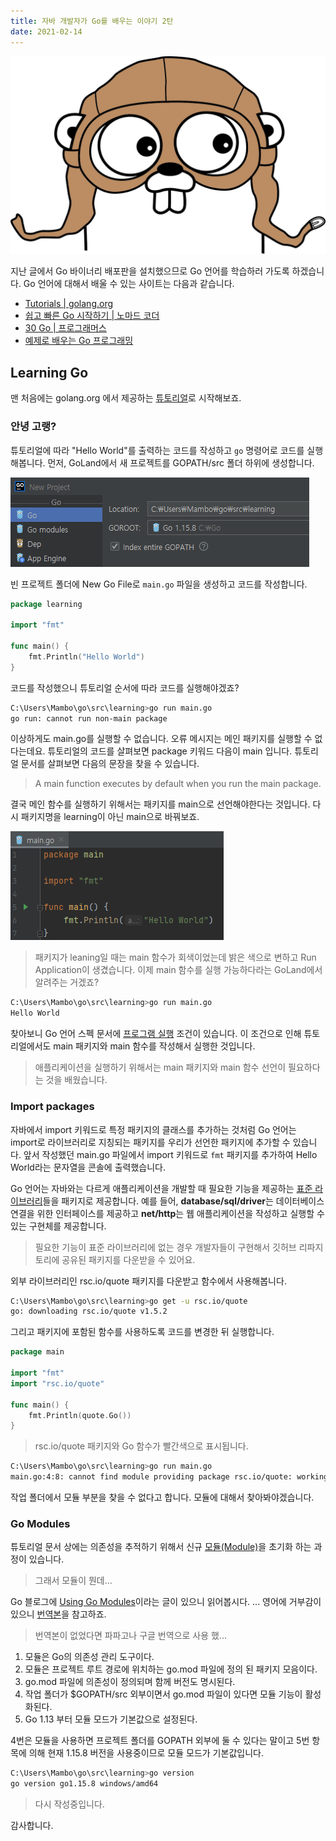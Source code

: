 ```yaml
---
title: 자바 개발자가 Go를 배우는 이야기 2탄
date: 2021-02-14
---
```


![](../images/posts/golang-gopher.jpg#compact)

지난 글에서 Go 바이너리 배포판을 설치했으므로 Go 언어를 학습하러 가도록 하겠습니다. Go 언어에 대해서 배울 수 있는 사이트는 다음과 같습니다.

- [Tutorials | golang.org](https://golang.org/doc/tutorial/)
- [쉽고 빠른 Go 시작하기 | 노마드 코더](https://nomadcoders.co/go-for-beginners)
- [30 Go | 프로그래머스](https://programmers.co.kr/learn/courses/13)
- [예제로 배우는 Go 프로그래밍](http://golang.site/)

## Learning Go
맨 처음에는 golang.org 에서 제공하는 [튜토리얼](https://golang.org/doc/tutorial/getting-started)로 시작해보죠.

### 안녕 고랭?
튜토리얼에 따라 "Hello World"를 출력하는 코드를 작성하고 `go` 명령어로 코드를 실행해봅니다. 먼저, GoLand에서 새 프로젝트를 GOPATH/src 폴더 하위에 생성합니다.

![](../images/posts/learning-go-new-project.png)

빈 프로젝트 폴더에 New Go File로 `main.go` 파일을 생성하고 코드를 작성합니다.

```go main.go
package learning

import "fmt"

func main() {
    fmt.Println("Hello World")
}
```

코드를 작성했으니 튜토리얼 순서에 따라 코드를 실행해야겠죠?

```sh Windows Terminal
C:\Users\Mambo\go\src\learning>go run main.go
go run: cannot run non-main package
```

이상하게도 main.go를 실행할 수 없습니다. 오류 메시지는 메인 패키지를 실행할 수 없다는데요. 튜토리얼의 코드를 살펴보면 package 키워드 다음이 main 입니다. 튜토리얼 문서를 살펴보면 다음의 문장을 찾을 수 있습니다.

> A main function executes by default when you run the main package.

결국 메인 함수를 실행하기 위해서는 패키지를 main으로 선언해야한다는 것입니다. 다시 패키지명을 learning이 아닌 main으로 바꿔보죠.

![](../images/posts/learning-go-helloworld-main-package.png)

> 패키지가 leaning일 때는 main 함수가 회색이었는데 밝은 색으로 변하고 Run Application이 생겼습니다.
> 이제 main 함수를 실행 가능하다라는 GoLand에서 알려주는 거겠죠?

```sh Windows Terminal
C:\Users\Mambo\go\src\learning>go run main.go
Hello World
```

찾아보니 Go 언어 스펙 문서에 [프로그램 실행](https://golang.org/ref/spec#Program_execution) 조건이 있습니다. 이 조건으로 인해 튜토리얼에서도 main 패키지와 main 함수를 작성해서 실행한 것입니다.

> 애플리케이션을 실행하기 위해서는 main 패키지와 main 함수 선언이 필요하다는 것을 배웠습니다.

### Import packages
자바에서 import 키워드로 특정 패키지의 클래스를 추가하는 것처럼 Go 언어는 import로 라이브러리로 지칭되는 패키지를 우리가 선언한 패키지에 추가할 수 있습니다. 앞서 작성했던 main.go 파일에서 import 키워드로 `fmt` 패키지를 추가하여 Hello World라는 문자열을 콘솔에 출력했습니다.

Go 언어는 자바와는 다르게 애플리케이션을 개발할 때 필요한 기능을 제공하는 [표준 라이브러리](https://golang.org/pkg/)들을 패키지로 제공합니다. 예를 들어, **database/sql/driver**는 데이터베이스 연결을 위한 인터페이스를 제공하고 **net/http**는 웹 애플리케이션을 작성하고 실행할 수 있는 구현체를 제공합니다.

> 필요한 기능이 표준 라이브러리에 없는 경우 개발자들이 구현해서 깃허브 리파지토리에 공유된 패키지를 다운받을 수 있어요.

외부 라이브러리인 rsc.io/quote 패키지를 다운받고 함수에서 사용해봅니다.
```sh Windows Terminal
C:\Users\Mambo\go\src\learning>go get -u rsc.io/quote
go: downloading rsc.io/quote v1.5.2
```

그리고 패키지에 포함된 함수를 사용하도록 코드를 변경한 뒤 실행합니다.

```go main.go
package main

import "fmt"
import "rsc.io/quote"

func main() {
    fmt.Println(quote.Go())
}
```

> rsc.io/quote 패키지와 Go 함수가 빨간색으로 표시됩니다.

```sh Windows Terminal
C:\Users\Mambo\go\src\learning>go run main.go
main.go:4:8: cannot find module providing package rsc.io/quote: working directory is not part of a module
```

작업 폴더에서 모듈 부분을 찾을 수 없다고 합니다. 모듈에 대해서 찾아봐야겠습니다.

### Go Modules
튜토리얼 문서 상에는 의존성을 추적하기 위해서 신규 [모듈(Module)](https://golang.org/doc/tutorial/getting-started#code)을 초기화 하는 과정이 있습니다. 

> 그래서 모듈이 뭔데...

Go 블로그에 [Using Go Modules](https://blog.golang.org/using-go-modules)이라는 글이 있으니 읽어봅시다. ... 영어에 거부감이 있으니 [번역본](https://johngrib.github.io/wiki/golang-mod/)을 참고하죠.

> 번역본이 없었다면 파파고나 구글 번역으로 사용 했...

1. 모듈은 Go의 의존성 관리 도구이다.
2. 모듈은 프로젝트 루트 경로에 위치하는 go.mod 파일에 정의 된 패키지 모음이다.
3. go.mod 파일에 의존성이 정의되며 함께 버전도 명시된다.
4. 작업 폴더가 $GOPATH/src 외부이면서 go.mod 파일이 있다면 모듈 기능이 활성화된다.
5. Go 1.13 부터 모듈 모드가 기본값으로 설정된다.

4번은 모듈을 사용하면 프로젝트 폴더를 GOPATH 외부에 둘 수 있다는 말이고 5번 항목에 의해 현재 1.15.8 버전을 사용중이므로 모듈 모드가 기본값입니다.

```sh Windows Terminal
C:\Users\Mambo\go\src\learning>go version
go version go1.15.8 windows/amd64
```

> 다시 작성중입니다.

감사합니다.